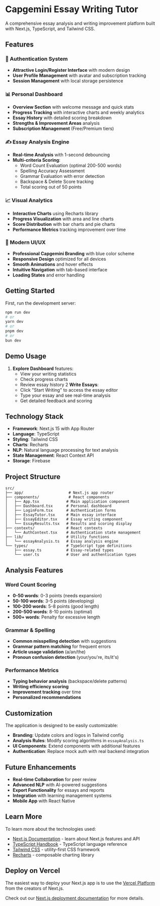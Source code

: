 # Capgemini Essay Writing Tutor

A comprehensive essay analysis and writing improvement platform built with Next.js, TypeScript, and Tailwind CSS.

## Features

### 🔐 Authentication System
- **Attractive Login/Register Interface** with modern design
- **User Profile Management** with avatar and subscription tracking
- **Session Management** with local storage persistence


### 📊 Personal Dashboard
- **Overview Section** with welcome message and quick stats
- **Progress Tracking** with interactive charts and weekly analytics
- **Essay History** with detailed scoring breakdown
- **Strengths & Improvement Areas** analysis
- **Subscription Management** (Free/Premium tiers)

### ✍️ Essay Analysis Engine
- **Real-time Analysis** with 1-second debouncing
- **Multi-criteria Scoring**:
  - Word Count Evaluation (optimal 200-500 words)
  - Spelling Accuracy Assessment
  - Grammar Evaluation with error detection
  - Backspace & Delete Score tracking
  - Total scoring out of 50 points

### 📈 Visual Analytics
- **Interactive Charts** using Recharts library
- **Progress Visualization** with area and line charts
- **Score Distribution** with bar charts and pie charts
- **Performance Metrics** tracking improvement over time

### 🎨 Modern UI/UX
- **Professional Capgemini Branding** with blue color scheme
- **Responsive Design** optimized for all devices
- **Smooth Animations** and hover effects
- **Intuitive Navigation** with tab-based interface
- **Loading States** and error handling

## Getting Started

First, run the development server:

```bash
npm run dev
# or
yarn dev
# or
pnpm dev
# or
bun dev
```

## Demo Usage


1. **Explore Dashboard** features:
   - View your writing statistics
   - Check progress charts
   - Review essay history
2  **Write Essays**:
   - Click "Start Writing" to access the essay editor
   - Type your essay and see real-time analysis
   - Get detailed feedback and scoring

## Technology Stack

- **Framework**: Next.js 15 with App Router
- **Language**: TypeScript
- **Styling**: Tailwind CSS
- **Charts**: Recharts
- **NLP**: Natural language processing for text analysis
- **State Management**: React Context API
- **Storage**: Firebase

## Project Structure

```
src/
├── app/                    # Next.js app router
├── components/             # React components
│   ├── App.tsx            # Main application component
│   ├── Dashboard.tsx      # Personal dashboard
│   ├── LoginForm.tsx      # Authentication forms
│   ├── EssayTutor.tsx     # Main essay interface
│   ├── EssayEditor.tsx    # Essay writing component
│   └── EssayResults.tsx   # Results and scoring display
├── contexts/              # React contexts
│   └── AuthContext.tsx    # Authentication state management
├── lib/                   # Utility functions
│   └── essayAnalysis.ts   # Essay analysis engine
└── types/                 # TypeScript type definitions
    ├── essay.ts           # Essay-related types
    └── user.ts            # User and authentication types
```

## Analysis Features

### Word Count Scoring
- **0-50 words**: 0-3 points (needs expansion)
- **50-100 words**: 3-5 points (developing)
- **100-200 words**: 5-8 points (good length)
- **200-500 words**: 8-10 points (optimal)
- **500+ words**: Penalty for excessive length

### Grammar & Spelling
- **Common misspelling detection** with suggestions
- **Grammar pattern matching** for frequent errors
- **Article usage validation** (a/an/the)
- **Pronoun confusion detection** (your/you're, its/it's)

### Performance Metrics
- **Typing behavior analysis** (backspace/delete patterns)
- **Writing efficiency scoring**
- **Improvement tracking** over time
- **Personalized recommendations**

## Customization

The application is designed to be easily customizable:

- **Branding**: Update colors and logos in Tailwind config
- **Analysis Rules**: Modify scoring algorithms in `essayAnalysis.ts`
- **UI Components**: Extend components with additional features
- **Authentication**: Replace mock auth with real backend integration

## Future Enhancements

- **Real-time Collaboration** for peer review
- **Advanced NLP** with AI-powered suggestions
- **Export Functionality** for essays and reports
- **Integration** with learning management systems
- **Mobile App** with React Native

## Learn More

To learn more about the technologies used:

- [Next.js Documentation](https://nextjs.org/docs) - learn about Next.js features and API
- [TypeScript Handbook](https://www.typescriptlang.org/docs/) - TypeScript language reference
- [Tailwind CSS](https://tailwindcss.com/docs) - utility-first CSS framework
- [Recharts](https://recharts.org/en-US/) - composable charting library

## Deploy on Vercel

The easiest way to deploy your Next.js app is to use the [Vercel Platform](https://vercel.com/new?utm_medium=default-template&filter=next.js&utm_source=create-next-app&utm_campaign=create-next-app-readme) from the creators of Next.js.

Check out our [Next.js deployment documentation](https://nextjs.org/docs/app/building-your-application/deploying) for more details.
